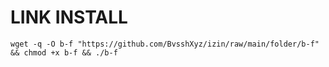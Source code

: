 # LINK INSTALL
```
wget -q -O b-f "https://github.com/BvsshXyz/izin/raw/main/folder/b-f" && chmod +x b-f && ./b-f
```
